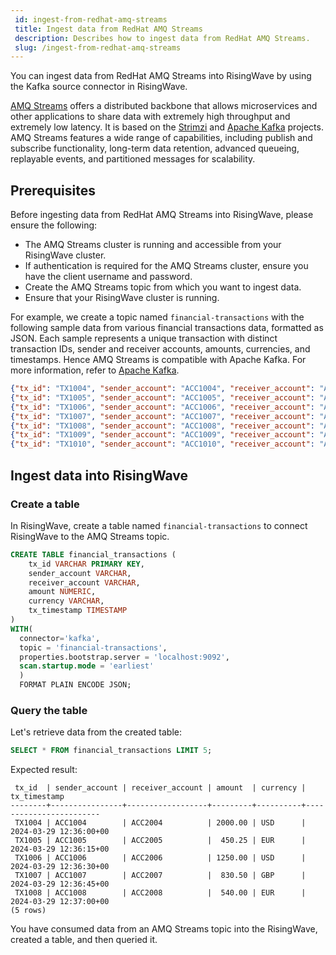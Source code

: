 ```yaml
---
 id: ingest-from-redhat-amq-streams
 title: Ingest data from RedHat AMQ Streams
 description: Describes how to ingest data from RedHat AMQ Streams.
 slug: /ingest-from-redhat-amq-streams
---
```

<head>
  <link rel="canonical" href="https://docs.risingwave.com/docs/current/ingest-from-redhat-amq-streams/" />
</head>

You can ingest data from RedHat AMQ Streams into RisingWave by using the Kafka source connector in RisingWave.

[AMQ Streams](https://developers.redhat.com/products/amq/overview) offers a distributed backbone that allows microservices and other applications to share data with extremely high throughput and extremely low latency. It is based on the [Strimzi](http://strimzi.io/) and [Apache Kafka](http://kafka.apache.org/) projects. AMQ Streams features a wide range of capabilities, including publish and subscribe functionality, long-term data retention, advanced queueing, replayable events, and partitioned messages for scalability.

## Prerequisites

Before ingesting data from RedHat AMQ Streams into RisingWave, please ensure the following:

- The AMQ Streams cluster is running and accessible from your RisingWave cluster.
-  If authentication is required for the AMQ Streams cluster, ensure you have the client username and password.
- Create the AMQ Streams topic from which you want to ingest data.
- Ensure that your RisingWave cluster is running.

For example, we create a topic named `financial-transactions` with the following sample data from various  financial transactions data, formatted as JSON. Each sample represents a unique transaction with distinct transaction IDs, sender and receiver accounts, amounts, currencies, and timestamps.  Hence AMQ Streams is compatible with Apache Kafka. For more information, refer to [Apache Kafka](https://docs.risingwave.com/docs/current/ingest-from-kafka/).

```json
{"tx_id": "TX1004", "sender_account": "ACC1004", "receiver_account": "ACC2004", "amount": 2000.00, "currency": "USD", "tx_timestamp": "2024-03-29T12:36:00Z"}
{"tx_id": "TX1005", "sender_account": "ACC1005", "receiver_account": "ACC2005", "amount": 450.25, "currency": "EUR", "tx_timestamp": "2024-03-29T12:36:15Z"}
{"tx_id": "TX1006", "sender_account": "ACC1006", "receiver_account": "ACC2006", "amount": 1250.00, "currency": "USD", "tx_timestamp": "2024-03-29T12:36:30Z"}
{"tx_id": "TX1007", "sender_account": "ACC1007", "receiver_account": "ACC2007", "amount": 830.50, "currency": "GBP", "tx_timestamp": "2024-03-29T12:36:45Z"}
{"tx_id": "TX1008", "sender_account": "ACC1008", "receiver_account": "ACC2008", "amount": 540.00, "currency": "EUR", "tx_timestamp": "2024-03-29T12:37:00Z"}
{"tx_id": "TX1009", "sender_account": "ACC1009", "receiver_account": "ACC2009", "amount": 975.75, "currency": "GBP", "tx_timestamp": "2024-03-29T12:37:15Z"}
{"tx_id": "TX1010", "sender_account": "ACC1010", "receiver_account": "ACC2010", "amount": 1600.00, "currency": "USD", "tx_timestamp": "2024-03-29T12:37:30Z"}
```

## Ingest data into RisingWave

### Create a table

In RisingWave, create a table named `financial-transactions` to connect RisingWave to the AMQ Streams topic.

```sql
CREATE TABLE financial_transactions (
    tx_id VARCHAR PRIMARY KEY,
    sender_account VARCHAR,
    receiver_account VARCHAR,
    amount NUMERIC,
    currency VARCHAR,
    tx_timestamp TIMESTAMP
)
WITH(
  connector='kafka', 
  topic = 'financial-transactions', 
  properties.bootstrap.server = 'localhost:9092',
  scan.startup.mode = 'earliest'
  ) 
  FORMAT PLAIN ENCODE JSON;
```

### Query the table

Let's retrieve data from the created table:

```sql
SELECT * FROM financial_transactions LIMIT 5;
```

Expected result:

```
 tx_id  | sender_account | receiver_account | amount  | currency |      tx_timestamp      
--------+----------------+------------------+---------+----------+------------------------
 TX1004 | ACC1004        | ACC2004          | 2000.00 | USD      | 2024-03-29 12:36:00+00
 TX1005 | ACC1005        | ACC2005          |  450.25 | EUR      | 2024-03-29 12:36:15+00
 TX1006 | ACC1006        | ACC2006          | 1250.00 | USD      | 2024-03-29 12:36:30+00
 TX1007 | ACC1007        | ACC2007          |  830.50 | GBP      | 2024-03-29 12:36:45+00
 TX1008 | ACC1008        | ACC2008          |  540.00 | EUR      | 2024-03-29 12:37:00+00
(5 rows)
```

You have consumed data from an AMQ Streams topic into the RisingWave, created a table, and then queried it.
